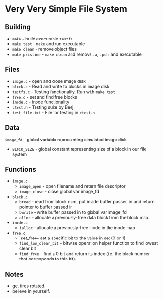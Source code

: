 # Very Very Simple File System

## Building

  * `make` - build executable `testfs`
  * `make test` - `make` and run executable
  * `make clean` - remove object files
  * `make pristine` - `make clean` and remove `.a`, `.pch`, and executable

## Files

* `image.c` - open and close image disk
* `block.c` - Read and write to blocks in image disk
* `testfs.c` - Testing functionality. Run with `make test`
* `free.c` - set and find free blocks 
* `inode.c` - inode functionality
* `ctest.h` - Testing suite by Beej
* `test_file.txt` - File for testing in `ctest.h`

## Data

 `image_fd` - global variable representing simulated image disk
* `BLOCK_SIZE` - global constant representing size of a block in our file system

## Functions

* `image.c`
  * `image_open` - open filename and return file descriptor
  * `image_close` - close global var image_fd
* `block.c`
  * `bread` - read from block num, put inside buffer passed in and return pointer to buffer passed in
  * `bwrite` - write buffer passed in to global var image_fd
  * `alloc` - allocate a previously-free data block from the block map.
* `inode.c`
  * `ialloc` - allocate a previously-free inode in the inode map
* `free.c` 
  * `set_free- set a specific bit to the value in set (0 or 1)
  * `find_low_clear_bit` - bitwise operation helper function to find lowest clear bit 
  * `find_free`  - find a 0 bit and return its index (i.e. the block number that corresponds to this bit).


## Notes

* get tires rotated.
* believe in yourself. 
